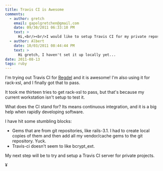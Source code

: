 ```yaml
---
title: Travis CI is Awesome 
comments:
  - author: gretch
    email: gapolgretchen@gmail.com
    date: 09/30/2011 06:33:10 PM
    text: >
      Hi,<br/><br/>I would like to setup Travis CI for my private repos as well. Was it a success?<br/><br/>Thanks
  - author: Albert
    date: 10/03/2011 08:44:44 PM
    text: >
      Hi gretch, I haven't set it up locally yet...
date: 2011-08-13
tags: ruby
---
```

I'm trying out Travis CI for [Regdel](http://www.regdel.com/) and it is awesome! I'm also using it for rack-xsl, and I finally got that to pass.

It took me thirteen tries to get rack-xsl to pass, but that's because my current workstation isn't setup to test it.

What does the CI stand for? Its means continuous integration, and it is a big help when rapidly developing software.

I have hit some stumbling blocks:

* Gems that are from git repositories, like rails-3.1. I had to create local copies of them and then add all my vendor/cache gems to the git repository. Yuck.
* Travis-ci doesn't seem to like bcrypt_ext.

My next step will be to try and setup a Travis CI server for private projects.

¥

